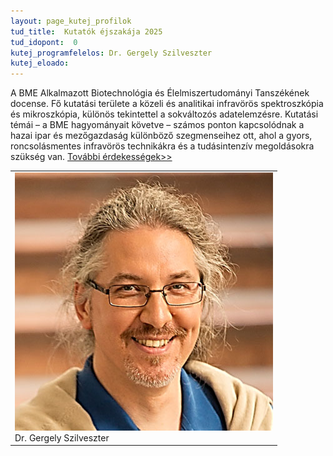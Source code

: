 ```yaml
---
layout: page_kutej_profilok
tud_title:  Kutatók éjszakája 2025
tud_idopont:  0
kutej_programfelelos: Dr. Gergely Szilveszter
kutej_eloado: 
---
```


A BME Alkalmazott Biotechnológia és Élelmiszertudományi Tanszékének docense. Fő kutatási területe a közeli és analitikai infravörös spektroszkópia és mikroszkópia, különös tekintettel a sokváltozós adatelemzésre. Kutatási témái – a BME hagyományait követve – számos ponton kapcsolódnak a hazai ipar és mezőgazdaság különböző szegmenseihez ott, ahol a gyors, roncsolásmentes infravörös technikákra és a tudásintenzív megoldásokra szükség van. [További érdekességek>>](https://eviko.hu/index.php/eviko/article/view/103/155)

<table class="picture">
<tr>
<td>

<div class="gallery">
    <img src="images/Gergely_Szilveszter.jpg" max-width="250" max-height="200">
  <div class="desc">Dr. Gergely Szilveszter</div>
</div>

</td>
</tr>
</table>
